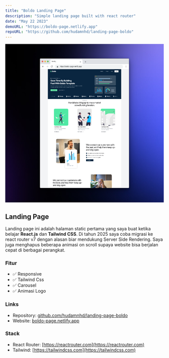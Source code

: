 ```yaml
---
title: "Boldo Landing Page"
description: "Simple landing page built with react router"
date: "May 22 2023"
demoURL: "https://boldo-page.netlify.app"
repoURL: "https://github.com/hudamnhd/landing-page-boldo"
---
```


![Boldo landing page](./boldo-landing-page.png)

## Landing Page
Landing page ini adalah halaman static pertama yang saya buat ketika belajar **React.js** dan **Tailwind CSS**.
Di tahun 2025 saya coba migrasi ke react router v7 dengan alasan biar mendukung Server Side Rendering.
Saya juga menghapus beberapa animasi on scroll supaya website bisa berjalan cepat di berbagai perangkat.

### Fitur

- ✅ Responsive
- ✅ Tailwind Css
- ✅ Carousel
- ✅ Animasi Logo

### Links

- Repository:
  [github.com/hudamnhd/landing-page-boldo](https://github.com/hudamnhd/landing-page-boldo)
- Website: [boldo-page.netlify.app](https://boldo-page.netlify.app)

### Stack

- React Router: [https://reactrouter.com](https://reactrouter.com)
- Tailwind: [https://tailwindcss.com](https://tailwindcss.com)
